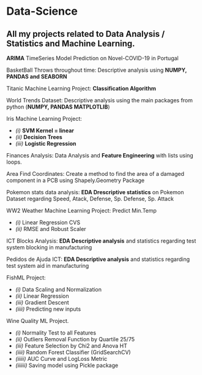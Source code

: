 # Data-Science
## All my projects related to Data Analysis / Statistics and Machine Learning.

**ARIMA** TimeSeries Model Prediction on Novel-COVID-19 in Portugal

BasketBall Throws throughout time: Descriptive analysis using **NUMPY, PANDAS and SEABORN**

Titanic Machine Learning Project: **Classification Algorithm**

World Trends Dataset: Descriptive analysis using the main packages from python (**NUMPY, PANDAS MATPLOTLIB**)

Iris Machine Learning Project:
- *(i)* **SVM Kernel = linear**
- *(ii)* **Decision Trees**
- *(iii)* **Logistic Regression**

Finances Analysis: Data Analysis and **Feature Engineering** with lists using loops.

Area Find Coordinates: Create a method to find the area of a damaged component in a PCB using Shapely.Geometry Package

Pokemon stats data analysis: **EDA Drescriptive statistics** on Pokemon Dataset regarding Speed, Atack, Defense, Sp. Defense, Sp. Attack

WW2 Weather Machine Learning Project: Predict Min.Temp
- *(i)* Linear Regression CVS 
- *(ii)* RMSE and Robust Scaler

ICT Blocks Analysis: **EDA Descriptive analysis** and statistics regarding test system blocking in manufacturing

Pedidos de Ajuda ICT: **EDA Descriptive analysis** and statistics regarding test system aid in manufacturing

FishML Project: 
- *(i)* Data Scaling and Normalization 
- *(ii)* Linear Regression
- *(iii)* Gradient Descent 
- *(iiii)* Predicting new inputs

Wine Quality ML Project. 
- *(i)* Normality Test to all Features 
- *(ii)* Outliers Removal Function by Quartile 25/75
- *(iii)* Feature Selection by Chi2 and Anova HT 
- *(iiii)* Random Forest Classifier (GridSearchCV)
- *(iiiii)* AUC Curve and LogLoss Metric
- *(iiiiii)* Saving model using Pickle package
